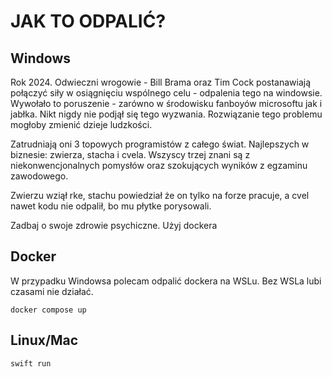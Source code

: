 # JAK TO ODPALIĆ?

## Windows

Rok 2024. Odwieczni wrogowie - Bill Brama oraz Tim Cock postanawiają połączyć siły w osiągnięciu wspólnego celu - odpalenia tego na windowsie. Wywołało to poruszenie - zarówno w środowisku fanboyów microsoftu jak i jabłka. Nikt nigdy nie podjął się tego wyzwania. Rozwiązanie tego problemu mogłoby zmienić dzieje ludzkości.

Zatrudniają oni 3 topowych programistów z całego świat. Najlepszych w biznesie: zwierza, stacha i cvela. Wszyscy trzej znani są z niekonwencjonalnych pomysłów oraz szokujących wyników z egzaminu zawodowego.

Zwierzu wziął rke, stachu powiedział że on tylko na forze pracuje, a cvel nawet kodu nie odpalił, bo mu płytke porysowali.

Zadbaj o swoje zdrowie psychiczne. Użyj dockera

## Docker

W przypadku Windowsa polecam odpalić dockera na WSLu. Bez WSLa lubi czasami nie działać.

```
docker compose up
```

## Linux/Mac

```
swift run
```
